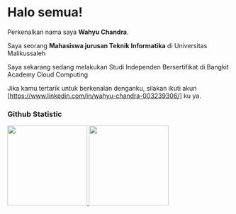 # Halo semua! 

Perkenalkan nama saya **Wahyu Chandra**.<br>

Saya seorang **Mahasiswa jurusan Teknik Informatika** di Universitas Malikussaleh

Saya sekarang sedang melakukan Studi Independen Bersertifikat di Bangkit Academy Cloud Computing

Jika kamu tertarik untuk berkenalan denganku, silakan ikuti akun [https://www.linkedin.com/in/wahyu-chandra-003239306/] ku ya.

### Github Statistic
<p align="left">
<a href="https://github.com/chand-19">
  <img height="180em" src="https://github-readme-stats-eight-theta.vercel.app/api?username=penuliscode&show_icons=true&theme=algolia&include_all_commits=true&count_private=true"/>
  <img height="180em" src="https://github-readme-stats-eight-theta.vercel.app/api/top-langs/?username=penuliscode&layout=compact&theme=algolia"/>
</a>
</p>
